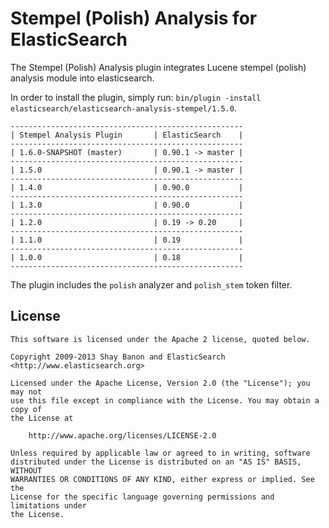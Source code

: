 Stempel (Polish) Analysis for ElasticSearch
==================================

The Stempel (Polish) Analysis plugin integrates Lucene stempel (polish) analysis module into elasticsearch.

In order to install the plugin, simply run: `bin/plugin -install elasticsearch/elasticsearch-analysis-stempel/1.5.0`.

    ----------------------------------------------------
    | Stempel Analysis Plugin       | ElasticSearch    |
    ----------------------------------------------------
    | 1.6.0-SNAPSHOT (master)       | 0.90.1 -> master |
    ----------------------------------------------------
    | 1.5.0                         | 0.90.1 -> master |
    ----------------------------------------------------
    | 1.4.0                         | 0.90.0           |
    ----------------------------------------------------
    | 1.3.0                         | 0.90.0           |
    ----------------------------------------------------
    | 1.2.0                         | 0.19 -> 0.20     |
    ----------------------------------------------------
    | 1.1.0                         | 0.19             |
    ----------------------------------------------------
    | 1.0.0                         | 0.18             |
    ----------------------------------------------------

The plugin includes the `polish` analyzer and `polish_stem` token filter.

License
-------

    This software is licensed under the Apache 2 license, quoted below.

    Copyright 2009-2013 Shay Banon and ElasticSearch <http://www.elasticsearch.org>

    Licensed under the Apache License, Version 2.0 (the "License"); you may not
    use this file except in compliance with the License. You may obtain a copy of
    the License at

        http://www.apache.org/licenses/LICENSE-2.0

    Unless required by applicable law or agreed to in writing, software
    distributed under the License is distributed on an "AS IS" BASIS, WITHOUT
    WARRANTIES OR CONDITIONS OF ANY KIND, either express or implied. See the
    License for the specific language governing permissions and limitations under
    the License.

